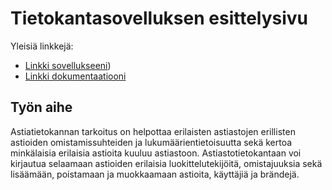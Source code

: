 ﻿# Tietokantasovelluksen esittelysivu

Yleisiä linkkejä:

* [Linkki sovellukseeni]( https://hanneras.users.cs.helsinki.fi/Tietokantasovellus/Tsoha-Bootstrap/README.md))
* [Linkki dokumentaatiooni](https://github.com/hannerasa/Tsoha-Bootstrap/blob/master/doc/dokumentaatio.pdf)

## Työn aihe

Astiatietokannan tarkoitus on helpottaa erilaisten astiastojen erillisten astioiden omistamissuhteiden ja lukumäärientietoisuutta sekä kertoa minkälaisia erilaisia astioita kuuluu astiastoon. 
Astiastotietokantaan voi kirjautua selaamaan astioiden erilaisia luokittelutekijöitä, omistajuuksia sekä lisäämään, poistamaan ja muokkaamaan astioita, käyttäjiä ja brändejä.
